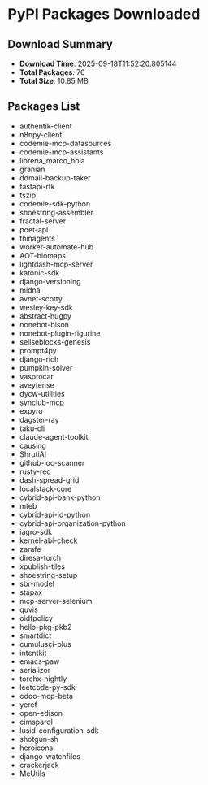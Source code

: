 # PyPI Packages Downloaded

## Download Summary
- **Download Time**: 2025-09-18T11:52:20.805144
- **Total Packages**: 76
- **Total Size**: 10.85 MB

## Packages List
- authentik-client
- n8npy-client
- codemie-mcp-datasources
- codemie-mcp-assistants
- libreria_marco_hola
- granian
- ddmail-backup-taker
- fastapi-rtk
- tszip
- codemie-sdk-python
- shoestring-assembler
- fractal-server
- poet-api
- thinagents
- worker-automate-hub
- AOT-biomaps
- lightdash-mcp-server
- katonic-sdk
- django-versioning
- midna
- avnet-scotty
- wesley-key-sdk
- abstract-hugpy
- nonebot-bison
- nonebot-plugin-figurine
- seliseblocks-genesis
- prompt4py
- django-rich
- pumpkin-solver
- vasprocar
- aveytense
- dycw-utilities
- synclub-mcp
- expyro
- dagster-ray
- taku-cli
- claude-agent-toolkit
- causing
- ShrutiAI
- github-ioc-scanner
- rusty-req
- dash-spread-grid
- localstack-core
- cybrid-api-bank-python
- mteb
- cybrid-api-id-python
- cybrid-api-organization-python
- iagro-sdk
- kernel-abi-check
- zarafe
- diresa-torch
- xpublish-tiles
- shoestring-setup
- sbr-model
- stapax
- mcp-server-selenium
- quvis
- oidfpolicy
- hello-pkg-pkb2
- smartdict
- cumulusci-plus
- intentkit
- emacs-paw
- serializor
- torchx-nightly
- leetcode-py-sdk
- odoo-mcp-beta
- yeref
- open-edison
- cimsparql
- lusid-configuration-sdk
- shotgun-sh
- heroicons
- django-watchfiles
- crackerjack
- MeUtils
